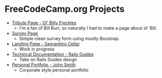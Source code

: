 # FreeCodeCamp.org Projects

* [Tribute Page - Ol' Billy Freckles](https://kgeno.github.io/fcc-projects/responsive-web-design/tribute)
  * I'm a fan of Bill Burr, so naturally I had to make a page about ol' Bill.
* [Survey Page](https://kgeno.github.io/fcc-projects/responsive-web-design/survey)
  * Simple clean survey form using mostly Boostrap.
* [Landing Page - Sagrantino Cellar](https://kgeno.github.io/fcc-projects/responsive-web-design/landing)
  * Work in progress
* [Techincal Documentation - Rails Guides](https://kgeno.github.io/fcc-projects/responsive-web-design/doc)
  * Take on Rails Guides design
* [Personal Portfolio - John Smith](https://kgeno.github.io/fcc-projects/responsive-web-design/portfolio/)
  * Corporate style personal portfolio
